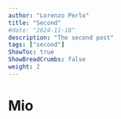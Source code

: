 ```yaml
---
author: "Lorenzo Perlo"
title: "Second"
#date: "2024-11-18"
description: "The second post"
tags: ["second"]
ShowToc: true
ShowBreadCrumbs: false
weight: 2
---
```


# Mio